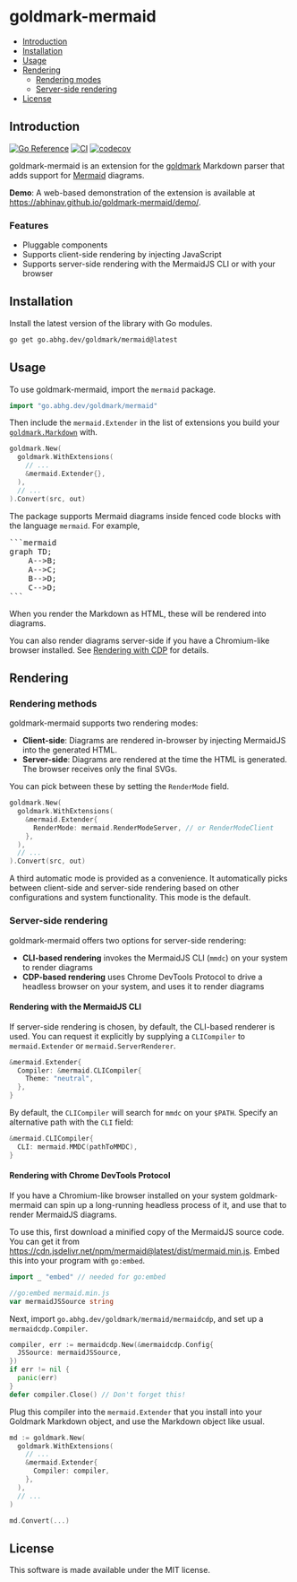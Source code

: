 # goldmark-mermaid

- [Introduction](#introduction)
- [Installation](#installation)
- [Usage](#usage)
- [Rendering](#rendering)
  - [Rendering modes](#rendering-methods)
  - [Server-side rendering](#server-side-rendering)
- [License](#license)

## Introduction

[![Go Reference](https://pkg.go.dev/badge/go.abhg.dev/goldmark/mermaid.svg)](https://pkg.go.dev/go.abhg.dev/goldmark/mermaid)
[![CI](https://github.com/abhinav/goldmark-mermaid/actions/workflows/ci.yml/badge.svg)](https://github.com/abhinav/goldmark-mermaid/actions/workflows/ci.yml)
[![codecov](https://codecov.io/gh/abhinav/goldmark-mermaid/branch/main/graph/badge.svg?token=W98KYF8SPE)](https://codecov.io/gh/abhinav/goldmark-mermaid)

goldmark-mermaid is an extension for the [goldmark](http://github.com/yuin/goldmark) Markdown parser that adds
support for [Mermaid](https://mermaid-js.github.io/mermaid/) diagrams.

**Demo**:
A web-based demonstration of the extension is available at
https://abhinav.github.io/goldmark-mermaid/demo/.

### Features

- Pluggable components
- Supports client-side rendering by injecting JavaScript
- Supports server-side rendering with the MermaidJS CLI or with your browser

## Installation

Install the latest version of the library with Go modules.

```bash
go get go.abhg.dev/goldmark/mermaid@latest
```

## Usage

To use goldmark-mermaid, import the `mermaid` package.

```go
import "go.abhg.dev/goldmark/mermaid"
```

Then include the `mermaid.Extender` in the list of extensions you build your
[`goldmark.Markdown`](https://pkg.go.dev/github.com/yuin/goldmark#Markdown) with.

```go
goldmark.New(
  goldmark.WithExtensions(
    // ...
    &mermaid.Extender{},
  ),
  // ...
).Convert(src, out)
```

The package supports Mermaid diagrams inside fenced code blocks with the language `mermaid`. For example,

<pre>
```mermaid
graph TD;
    A-->B;
    A-->C;
    B-->D;
    C-->D;
```
</pre>

When you render the Markdown as HTML, these will be rendered into diagrams.

You can also render diagrams server-side if you have a Chromium-like browser
installed. See [Rendering with CDP](#render-cdp) for details.

## Rendering

### Rendering methods

goldmark-mermaid supports two rendering modes:

- **Client-side**:
  Diagrams are rendered in-browser by injecting MermaidJS
  into the generated HTML.
- **Server-side**:
  Diagrams are rendered at the time the HTML is generated.
  The browser receives only the final SVGs.

You can pick between these by setting the `RenderMode` field.

```go
goldmark.New(
  goldmark.WithExtensions(
    &mermaid.Extender{
      RenderMode: mermaid.RenderModeServer, // or RenderModeClient
    },
  ),
  // ...
).Convert(src, out)
```

A third automatic mode is provided as a convenience.
It automatically picks between client-side and server-side rendering
based on other configurations and system functionality.
This mode is the default.

### Server-side rendering

goldmark-mermaid offers two options for server-side rendering:

- **CLI-based rendering**
  invokes the MermaidJS CLI (`mmdc`) on your system to render diagrams
- **CDP-based rendering**
  uses Chrome DevTools Protocol to drive a headless browser on your system,
  and uses it to render diagrams

#### Rendering with the MermaidJS CLI

If server-side rendering is chosen, by default, the CLI-based renderer is used.
You can request it explicitly
by supplying a `CLICompiler` to `mermaid.Extender` or `mermaid.ServerRenderer`.

```go
&mermaid.Extender{
  Compiler: &mermaid.CLICompiler{
    Theme: "neutral",
  },
}
```

By default, the `CLICompiler` will search for `mmdc` on your `$PATH`.
Specify an alternative path with the `CLI` field:

```go
&mermaid.CLICompiler{
  CLI: mermaid.MMDC(pathToMMDC),
}
```

#### Rendering with Chrome DevTools Protocol

<a id="render-cdp"></a>

If you have a Chromium-like browser installed on your system
goldmark-mermaid can spin up a long-running headless process of it,
and use that to render MermaidJS diagrams.

To use this, first download a minified copy of the MermaidJS source code.
You can get it from https://cdn.jsdelivr.net/npm/mermaid@latest/dist/mermaid.min.js.
Embed this into your program with `go:embed`.

```go
import _ "embed" // needed for go:embed

//go:embed mermaid.min.js
var mermaidJSSource string
```

Next, import `go.abhg.dev/goldmark/mermaid/mermaidcdp`,
and set up a `mermaidcdp.Compiler`.

```go
compiler, err := mermaidcdp.New(&mermaidcdp.Config{
  JSSource: mermaidJSSource,
})
if err != nil {
  panic(err)
}
defer compiler.Close() // Don't forget this!
```

Plug this compiler into the `mermaid.Extender` that
you install into your Goldmark Markdown object,
and use the Markdown object like usual.

```go
md := goldmark.New(
  goldmark.WithExtensions(
    // ...
    &mermaid.Extender{
      Compiler: compiler,
    },
  ),
  // ...
)

md.Convert(...)
```

## License

This software is made available under the MIT license.
